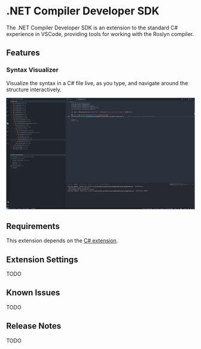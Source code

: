 # .NET Compiler Developer SDK

The .NET Compiler Developer SDK is an extension to the standard C# experience in VSCode, providing tools for working with the Roslyn compiler.

## Features

### Syntax Visualizer

Visualize the syntax in a C# file live, as you type, and navigate around the structure interactively.

![Syntax visualizer demonstration](./images/SyntaxVisualizerDemo.gif)

## Requirements

This extension depends on the [C# extension](https://marketplace.visualstudio.com/items?itemName=ms-dotnettools.csharp).

## Extension Settings

TODO

## Known Issues

TODO

## Release Notes

TODO
